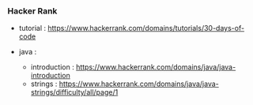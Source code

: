 ### Hacker Rank

* tutorial : https://www.hackerrank.com/domains/tutorials/30-days-of-code

* java :
  - introduction : https://www.hackerrank.com/domains/java/java-introduction
  - strings : https://www.hackerrank.com/domains/java/java-strings/difficulty/all/page/1